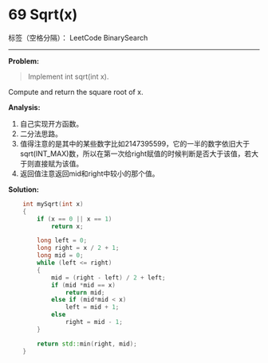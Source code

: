 ﻿# 69 Sqrt(x)

标签（空格分隔）： LeetCode BinarySearch

---

**Problem:**
>   Implement int sqrt(int x).
>
Compute and return the square root of x.

**Analysis:**

 1. 自己实现开方函数。
 2. 二分法思路。
 3. 值得注意的是其中的某些数字比如2147395599，它的一半的数字依旧大于sqrt(INT_MAX)数，所以在第一次给right赋值的时候判断是否大于该值，若大于则直接赋为该值。
 4. 返回值注意返回mid和right中较小的那个值。

**Solution:**
```cpp
	int mySqrt(int x)
	{
		if (x == 0 || x == 1)
			return x;

		long left = 0;
		long right = x / 2 + 1;
		long mid = 0;
		while (left <= right)
		{
			mid = (right - left) / 2 + left;
			if (mid *mid == x)
				return mid;
			else if (mid*mid < x)
				left = mid + 1;
			else
				right = mid - 1;
		}

		return std::min(right, mid);
	}
```
 
